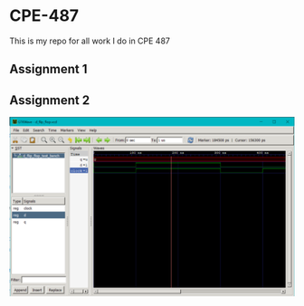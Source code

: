# CPE-487
This is my repo for all work I do in CPE 487
## Assignment 1

## Assignment 2

![alt text](https://github.com/mjaworski22/CPE-487/blob/main/Assignment%202/gtkwave_screenshot.PNG)
